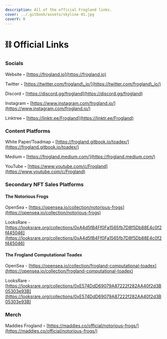 ```yaml
---
description: All of the official Frogland links.
cover: ../.gitbook/assets/skyline-01.jpg
coverY: 0
---
```


# ⛓ Official Links

### Socials

Website **-** [https://frogland.io](https://frogland.io)

Twitter **-** [https://twitter.com/frogland\_io/](https://twitter.com/frogland\_io/)

Discord **-** [https://discord.gg/frogland](https://discord.gg/frogland)

Instagram **-** [https://www.instagram.com/frogland.io/](https://www.instagram.com/frogland.io/)

Linktree **-** [https://linktr.ee/Frogland](https://linktr.ee/Frogland)

### Content Platforms

White Paper/Toadmap **-** [https://frogland.gitbook.io/toadex/](https://frogland.gitbook.io/toadex/)

Medium **-** [https://frogland.medium.com/](https://frogland.medium.com/)

YouTube **-** [https://www.youtube.com/c/Frogland](https://www.youtube.com/c/Frogland)

### Secondary NFT Sales Platforms

#### The Notorious Frogs

OpenSea **-** [https://opensea.io/collection/notorious-frogs](https://opensea.io/collection/notorious-frogs)

LooksRare - [https://looksrare.org/collections/0xA4d5fB4Ff0Fa1565fb7D8f5Db88E4c0f2f445046](https://looksrare.org/collections/0xA4d5fB4Ff0Fa1565fb7D8f5Db88E4c0f2f445046)

#### The Frogland Computational Toadex

OpenSea - [https://opensea.io/collection/frogland-computational-toadex](https://opensea.io/collection/frogland-computational-toadex)

LooksRare - [https://looksrare.org/collections/0xE574DdD69079A87222f282AA40f2d3B05303e93B](https://looksrare.org/collections/0xE574DdD69079A87222f282AA40f2d3B05303e93B)

### Merch

Maddies Frogland **-** [https://maddies.co/official/notorious-frogs/](https://maddies.co/official/notorious-frogs/)

